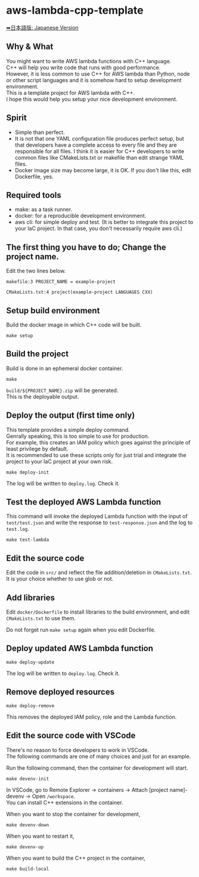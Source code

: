 # aws-lambda-cpp-template

[➥日本語版: Japanese Version](README_ja.md)

## Why & What

You might want to write AWS lambda functions with C++ language.  
C++ will help you write code that runs with good performance.  
However, it is less common to use C++ for AWS lambda than Python, node or other script languages and it is somehow hard to setup development environment.  
This is a template project for AWS lambda with C++.  
I hope this would help you setup your nice development environment.

## Spirit

- Simple than perfect.
- It is not that one YAML configuration file produces perfect setup, but that developers have a complete access to every file and they are responsible for all files. I think it is easier for C++ developers to write common files like CMakeLists.txt or makefile than edit strange YAML files.
- Docker image size may become large, it is OK. If you don't like this, edit Dockerfile, yes.

## Required tools

- make: as a task runner.
- docker: for a reproducible development environment.
- aws cli: for simple deploy and test. (It is better to integrate this project to your IaC project. In that case, you don't necessarily require aws cli.)

## The first thing you have to do; Change the project name.

Edit the two lines below.

```
makefile:3 PROJECT_NAME = example-project
```

```
CMakeLists.txt:4 project(example-project LANGUAGES CXX)
```

## Setup build environment

Build the docker image in which C++ code will be built.

```
make setup
```

## Build the project

Build is done in an ephemeral docker container.

```
make
```

`build/${PROJECT_NAME}.zip` will be generated.  
This is the deployable output.

## Deploy the output (first time only)

This template provides a simple deploy command.  
Genrally speaking, this is too simple to use for production.  
For example, this creates an IAM policy which goes against the principle of least privilege by default.  
It is recommended to use these scripts only for just trial and integrate the project to your IaC project at your own risk.

```
make deploy-init
```

The log will be written to `deploy.log`. Check it.

## Test the deployed AWS Lambda function

This command will invoke the deployed Lambda function with the input of `test/test.json` and write the response to `test-response.json` and the log to `test.log`.

```
make test-lambda
```

## Edit the source code

Edit the code in `src/` and reflect the file addition/deletion in `CMakeLists.txt`.  
It is your choice whether to use glob or not.

## Add libraries

Edit `docker/Dockerfile` to install libraries to the build environment, and edit `CMakeLists.txt` to use them.

Do not forget run `make setup` again when you edit Dockerfile.


## Deploy updated AWS Lambda function

```
make deploy-update
```

The log will be written to `deploy.log`. Check it.

## Remove deployed resources

```
make deploy-remove
```

This removes the deployed IAM policy, role and the Lambda function.


## Edit the source code with VSCode

There's no reason to force developers to work in VSCode.  
The following commands are one of many choices and just for an example.

Run the following command, then the container for development will start.  
```
make devenv-init
```

In VSCode, go to Remote Explorer -> containers -> Attach [project name]-devenv -> Open `/workspace`.  
You can install C++ extensions in the container.

When you want to stop the container for development,

```
make devenv-down
```

When you want to restart it,

```
make devenv-up
```

When you want to build the C++ project in the container,

```
make build-local
```
